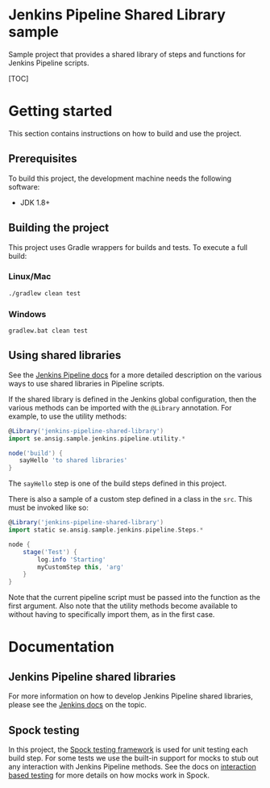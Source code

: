 # Jenkins Pipeline Shared Library sample

Sample project that provides a shared library of steps and functions for Jenkins Pipeline scripts.

[TOC]

# Getting started

This section contains instructions on how to build and use the project.

## Prerequisites

To build this project, the development machine needs the following software:

* JDK 1.8+

## Building the project

This project uses Gradle wrappers for builds and tests. To execute a full build:

### Linux/Mac

```bash
./gradlew clean test
```

### Windows

```
gradlew.bat clean test
```

## Using shared libraries

See the [Jenkins Pipeline docs][1] for a more detailed description on the various ways to use shared libraries in Pipeline
scripts.

If the shared library is defined in the Jenkins global configuration, then the various methods can be imported
with the `@Library` annotation. For example, to use the utility methods:

```groovy
@Library('jenkins-pipeline-shared-library')
import se.ansig.sample.jenkins.pipeline.utility.*

node('build') {
   sayHello 'to shared libraries'
}
```

The `sayHello` step is one of the build steps defined in this project.

There is also a sample of a custom step defined in a class in the `src`. This must be invoked like so:

```groovy
@Library('jenkins-pipeline-shared-library')
import static se.ansig.sample.jenkins.pipeline.Steps.*

node {
    stage('Test') {
        log.info 'Starting'
        myCustomStep this, 'arg'
    }
}
```

Note that the current pipeline script must be passed into the function as the first argument. Also note that the utility methods become available to without having to specifically import them, as in the first case.

# Documentation

## Jenkins Pipeline shared libraries

For more information on how to develop Jenkins Pipeline shared libraries, please see the [Jenkins docs][1] on the topic.

## Spock testing

In this project, the [Spock testing framework][2] is used for unit testing each build step. For some
tests we use the built-in support for mocks to stub out any interaction with Jenkins Pipeline methods. See the docs on
[interaction based testing][3] for more details on how mocks work in Spock.

[1]: https://jenkins.io/doc/book/pipeline/shared-libraries/
[2]: http://spockframework.org/spock/docs/1.1/index.html
[3]: http://spockframework.org/spock/docs/1.1/interaction_based_testing.html
